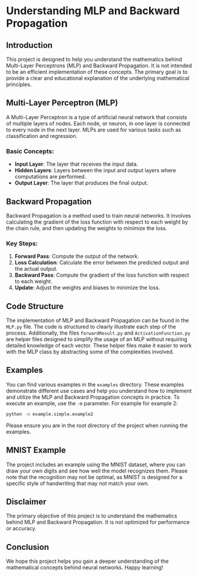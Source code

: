 # Understanding MLP and Backward Propagation

## Introduction
This project is designed to help you understand the mathematics behind Multi-Layer Perceptrons (MLP) and Backward Propagation. It is not intended to be an efficient implementation of these concepts. The primary goal is to provide a clear and educational explanation of the underlying mathematical principles.

## Multi-Layer Perceptron (MLP)
A Multi-Layer Perceptron is a type of artificial neural network that consists of multiple layers of nodes. Each node, or neuron, in one layer is connected to every node in the next layer. MLPs are used for various tasks such as classification and regression.

### Basic Concepts:
- **Input Layer**: The layer that receives the input data.
- **Hidden Layers**: Layers between the input and output layers where computations are performed.
- **Output Layer**: The layer that produces the final output.

## Backward Propagation
Backward Propagation is a method used to train neural networks. It involves calculating the gradient of the loss function with respect to each weight by the chain rule, and then updating the weights to minimize the loss.

### Key Steps:
1. **Forward Pass**: Compute the output of the network.
2. **Loss Calculation**: Calculate the error between the predicted output and the actual output.
3. **Backward Pass**: Compute the gradient of the loss function with respect to each weight.
4. **Update**: Adjust the weights and biases to minimize the loss.

## Code Structure
The implementation of MLP and Backward Propagation can be found in the `MLP.py` file. The code is structured to clearly illustrate each step of the process. Additionally, the files `forwardResult.py` and `ActivationFunction.py` are helper files designed to simplify the usage of an MLP without requiring detailed knowledge of each vector. These helper files make it easier to work with the MLP class by abstracting some of the complexities involved.

## Examples
You can find various examples in the `examples` directory. These examples demonstrate different use cases and help you understand how to implement and utilize the MLP and Backward Propagation concepts in practice. To execute an example, use the `-m` parameter. For example for example 2:
```bash
python -m example.simple.example2
```
Please ensure you are in the root directory of the project when running the examples.

## MNIST Example
The project includes an example using the MNIST dataset, where you can draw your own digits and see how well the model recognizes them. Please note that the recognition may not be optimal, as MNIST is designed for a specific style of handwriting that may not match your own.

## Disclaimer
The primary objective of this project is to understand the mathematics behind MLP and Backward Propagation. It is not optimized for performance or accuracy.

## Conclusion
We hope this project helps you gain a deeper understanding of the mathematical concepts behind neural networks. Happy learning!
